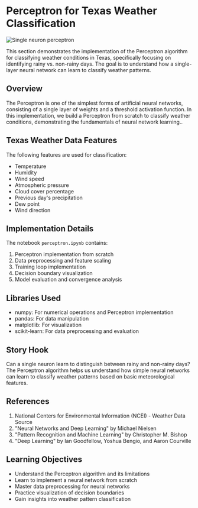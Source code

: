 # Perceptron for Texas Weather Classification

![Single neuron perceptron](https://www.researchgate.net/profile/Md-Al-Masrur-Khan/publication/372405916/figure/fig7/AS:11431281175096725@1689583258129/Illustration-of-a-single-neuron-perceptron.png)



This section demonstrates the implementation of the Perceptron algorithm for classifying weather conditions in Texas, specifically focusing on identifying rainy vs. non-rainy days. The goal is to understand how a single-layer neural network can learn to classify weather patterns.

## Overview
The Perceptron is one of the simplest forms of artificial neural networks, consisting of a single layer of weights and a threshold activation function. In this implementation, we build a Perceptron from scratch to classify weather conditions, demonstrating the fundamentals of neural network learning..

## Texas Weather Data Features
The following features are used for classification:
- Temperature
- Humidity
- Wind speed
- Atmospheric pressure
- Cloud cover percentage
- Previous day's precipitation
- Dew point
- Wind direction

## Implementation Details
The notebook `perceptron.ipynb` contains:
1. Perceptron implementation from scratch
2. Data preprocessing and feature scaling
3. Training loop implementation
4. Decision boundary visualization
5. Model evaluation and convergence analysis

## Libraries Used
- numpy: For numerical operations and Perceptron implementation
- pandas: For data manipulation
- matplotlib: For visualization
- scikit-learn: For data preprocessing and evaluation

## Story Hook
Can a single neuron learn to distinguish between rainy and non-rainy days? The Perceptron algorithm helps us understand how simple neural networks can learn to classify weather patterns based on basic meteorological features.

## References
1. National Centers for Environmental Information (NCEI) - Weather Data Source
2. "Neural Networks and Deep Learning" by Michael Nielsen
3. "Pattern Recognition and Machine Learning" by Christopher M. Bishop
4. "Deep Learning" by Ian Goodfellow, Yoshua Bengio, and Aaron Courville

## Learning Objectives
- Understand the Perceptron algorithm and its limitations
- Learn to implement a neural network from scratch
- Master data preprocessing for neural networks
- Practice visualization of decision boundaries
- Gain insights into weather pattern classification 
